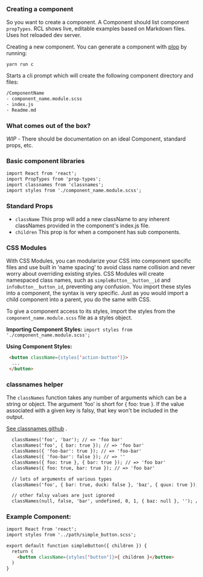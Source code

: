 
### Creating a component
So you want to create a component. A Component should list component `propTypes`.
RCL shows live, editable examples based on Markdown files. Uses hot reloaded dev server.

Creating a new component. You can generate a component with [plop]() by running:

 `yarn run c`

Starts a cli prompt which will create the following component directory and files:

```html
/ComponentName
- component_name.module.scss
- index.js
- Readme.md
```

### What comes out of the box?
*WIP* - There should be documentation on an ideal Component, standard props, etc.


### Basic component libraries
```html
import React from 'react';
import PropTypes from 'prop-types';
import classnames from 'classnames';
import styles from './component_name.module.scss';
```

### Standard Props
* `className` This prop will add a new className to any inherent classNames provided in the component's index.js file.
* `children` This prop is for when a component has sub components.


### CSS Modules
With CSS Modules, you can modularize your CSS into component specific files and use built in 'name spacing' to avoid class name collision and never worry about overriding existing styles.
CSS Modules will create namespaced class names, such as `simpleButton__button__id` and `infoButton__button_id`, preventing any confusion.
You import these styles into a component, the syntax is very specific. Just as you would import a child component into a parent, you do the same with CSS.

To give a component access to its styles, import the styles from the `component_name.module.scss` file as a styles object.

**Importing Component Styles:**
`import styles from './component_name.module.scss';`

**Using Component Styles:**
```html
 <button className={styles['action-button']}>
  ...
 </button>
```

### classnames helper
The `classNames` function takes any number of arguments which can be a string or object. The argument 'foo' is short for { foo: true }. If the value associated with a given key is falsy, that key won't be included in the output.

[See classnames github](https://github.com/JedWatson/classnames) .

```html
  classNames('foo', 'bar'); // => 'foo bar'
  classNames('foo', { bar: true }); // => 'foo bar'
  classNames({ 'foo-bar': true }); // => 'foo-bar'
  classNames({ 'foo-bar': false }); // => ''
  classNames({ foo: true }, { bar: true }); // => 'foo bar'
  classNames({ foo: true, bar: true }); // => 'foo bar'

  // lots of arguments of various types
  classNames('foo', { bar: true, duck: false }, 'baz', { quux: true }); // => 'foo bar baz quux'

  // other falsy values are just ignored
  classNames(null, false, 'bar', undefined, 0, 1, { baz: null }, ''); // => 'bar 1'
```


### Example Component:

```html
import React from 'react';
import styles from '../path/simple_button.scss';

export default function simpleButton({ children }) {
  return (
    <button className={styles['button']}>{ children }</button>
  )
}
```
